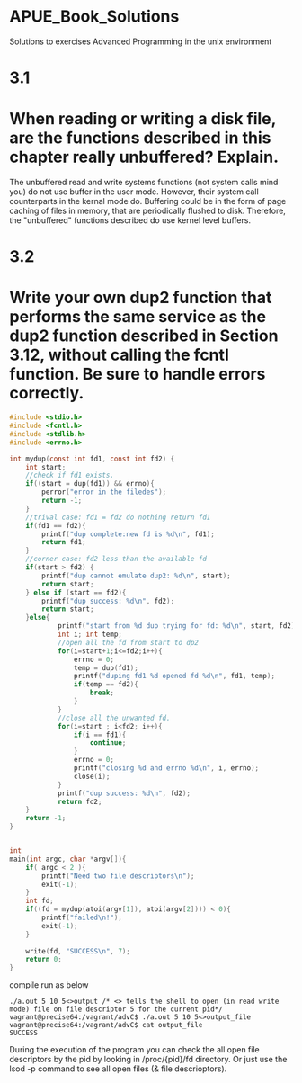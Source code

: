 # APUE_Book_Solutions
Solutions to exercises Advanced Programming in the unix environment 

# 3.1
# When reading or writing a disk file, are the functions described in this chapter really unbuffered? Explain.
The unbuffered read and write systems functions (not system calls mind you) do not use buffer in the user mode. However, their system call counterparts in the kernal mode do. Buffering could be in the form of page caching of files in memory, that are periodically flushed to disk. Therefore, the "unbuffered" functions described do use kernel level buffers. 

# 3.2
# Write your own dup2 function that performs the same service as the dup2 function described in Section 3.12, without calling the fcntl function. Be sure to handle errors correctly.
```c
#include <stdio.h>
#include <fcntl.h>
#include <stdlib.h>
#include <errno.h>

int mydup(const int fd1, const int fd2) {
	int start;
	//check if fd1 exists.
	if((start = dup(fd1)) && errno){
		perror("error in the filedes");
		return -1; 
	}
	//trival case: fd1 = fd2 do nothing return fd1
	if(fd1 == fd2){
		printf("dup complete:new fd is %d\n", fd1);
		return fd1;
	}
	//corner case: fd2 less than the available fd
	if(start > fd2) {
		printf("dup cannot emulate dup2: %d\n", start);
		return start;
	} else if (start == fd2){
		printf("dup success: %d\n", fd2);
		return start;
	}else{
			printf("start from %d dup trying for fd: %d\n", start, fd2);
			int i; int temp;
			//open all the fd from start to dp2
			for(i=start+1;i<=fd2;i++){
				errno = 0;
				temp = dup(fd1);
				printf("duping fd1 %d opened fd %d\n", fd1, temp);
				if(temp == fd2){
					break;
				}
			}	
			//close all the unwanted fd.
			for(i=start ; i<fd2; i++){
				if(i == fd1){
					continue;
				}
				errno = 0;
				printf("closing %d and errno %d\n", i, errno);
				close(i);
			}
			printf("dup success: %d\n", fd2);
			return fd2;	
	}
	return -1;
}


int
main(int argc, char *argv[]){
	if( argc < 2 ){
		printf("Need two file descriptors\n");
		exit(-1);
	}
	int fd;
	if((fd = mydup(atoi(argv[1]), atoi(argv[2]))) < 0){
		printf("failed\n!");
		exit(-1);
	}
	
	write(fd, "SUCCESS\n", 7);
	return 0;
}
```
compile run as below
```
./a.out 5 10 5<>output /* <> tells the shell to open (in read write mode) file on file descriptor 5 for the current pid*/
vagrant@precise64:/vagrant/advC$ ./a.out 5 10 5<>output_file
vagrant@precise64:/vagrant/advC$ cat output_file
SUCCESS
```
During the execution of the program you can check the all open file descriptors by the pid by looking in /proc/{pid}/fd directory. Or just use the lsod -p <pid> command to see all open files (& file descrioptors).
